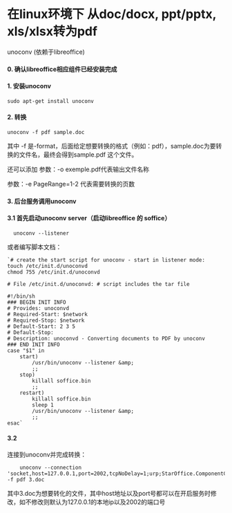 # 在linux环境下 从doc/docx, ppt/pptx, xls/xlsx转为pdf

unoconv (依赖于libreoffice)

#### 0. 确认libreoffice相应组件已经安装完成

#### 1. 安装unoconv
  
    sudo apt-get install unoconv

#### 2. 转换

    unoconv -f pdf sample.doc

其中 -f 是-format，后面给定想要转换的格式（例如：pdf），sample.doc为要转换的文件名，最终会得到sample.pdf 这个文件。


还可以添加
  参数：-o exemple.pdf代表输出文件名称
  
  参数：-e PageRange=1-2 代表需要转换的页数

#### 3. 后台服务调用unoconv

#### 3.1 首先启动unoconv server（启动libreoffice 的 soffice）

      unoconv --listener

  或者编写脚本文档：
  
  
    `# create the start script for unoconv - start in listener mode:
    touch /etc/init.d/unoconvd
    chmod 755 /etc/init.d/unoconvd

    # File /etc/init.d/unoconvd: # script includes the tar file

    #!/bin/sh
    ### BEGIN INIT INFO
    # Provides: unoconvd
    # Required-Start: $network
    # Required-Stop: $network
    # Default-Start: 2 3 5
    # Default-Stop:
    # Description: unoconvd - Converting documents to PDF by unoconv
    ### END INIT INFO
    case "$1" in
        start)
            /usr/bin/unoconv --listener &amp;
            ;;
        stop)
            killall soffice.bin
            ;;
        restart)
            killall soffice.bin
            sleep 1
            /usr/bin/unoconv --listener &amp;
            ;;
    esac`

#### 3.2
  连接到unoconv并完成转换：
        
        unoconv --connection 'socket,host=127.0.0.1,port=2002,tcpNoDelay=1;urp;StarOffice.ComponentContext' -f pdf 3.doc
        
  其中3.doc为想要转化的文件，其中host地址以及port号都可以在开启服务时修改，如不修改则默认为127.0.0.1的本地ip以及2002的端口号
